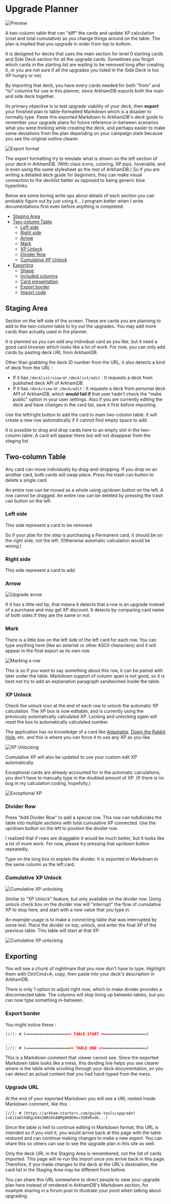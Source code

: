 # Upgrade Planner

![Preview](../../../static/image/documentation/guide-tools/upgrade/preview.png)

A two-column table that can "diff" the cards and update XP calculation (cost and total cumulative) as you change things around on the table. The plan is implied that you upgrade in order from top to bottom.

It is designed for decks that uses the main section for level 0 starting cards and Side Deck section for all the upgrade cards. Sometimes you forgot which cards in the starting list are waiting to be removed long after creating it, or you are not sure if all the upgrades you listed in the Side Deck is too XP hungry or not.

By importing that deck, you have every cards needed for both "from" and "to" columns for use in this planner, since ArkhamDB exports both the main and side deck together.

Its primary objective is to test upgrade viability of your deck, then **export** your finished plan to table-formatted Markdown which is a disaster to normally type. Paste this exported Markdown to ArkhamDB's deck guide to remember your upgrade plans for future reference in-between scenarios what you were thinking while creating the deck, and perhaps easier to make some deviations from the plan depending on your campaign state because you see the original outline clearer.

![Export format](../../../static/image/documentation/guide-tools/upgrade/export-format.png)

The export formatting try to emulate what is shown on the left section of your deck in ArkhamDB. (With class icons, coloring, XP pips, hoverable, and is even using the same stylesheet as the rest of ArkhamDB.) So if you are writing a detailed deck guide for beginners, they can make visual connection to the decklist better as opposed to being generic blue hyperlinks.

Below are some boring write ups about details of each section you can probably figure out by just using it... I program better when I write documentations first even before anything is completed.

- [Staging Area](#staging-area)
- [Two-column Table](#two-column-table)
  - [Left side](#left-side)
  - [Right side](#right-side)
  - [Arrow](#arrow)
  - [Mark](#mark)
  - [XP Unlock](#xp-unlock)
  - [Divider Row](#divider-row)
  - [Cumulative XP Unlock](#cumulative-xp-unlock)
- [Exporting](#exporting)
  - [Shape](#shape)
  - [Included columns](#included-columns)
  - [Card presentation](#card-presentation)
  - [Export border](#export-border)
  - [Import code](#import-code)

## Staging Area

Section on the left side of the screen. These are cards you are planning to add to the two-column table to try out the upgrades. You may add more cards than actually used in the planner.

It is planned so you can add any individual card as you like, but it need a good card browser which looks like a lot of work. For now, you can only add cards by pasting deck URL from ArkhamDB.

Other than grabbing the deck ID number from the URL, it also detects a kind of deck from the URL :

- If it has `/decklist/view` or `/decklist/edit` : It requests a deck from published deck API of ArkhamDB.
- If it has `/deck/view` or `/deck/edit` : It requests a deck from personal deck API of ArkhamDB, which **would fail if** that user hadn't check the "make public" option in your user settings. Also if you are currently editing the deck and have changes in the card list, save it first before importing.

Use the left/right button to add the card to main two-column table. It will create a new row automatically if it cannot find empty space to add.

It is possible to drag and drop cards here to an empty slot in the two-column table. A card will appear there but will not disappear from the staging list.

## Two-column Table

Any card can move individually by drag-and-dropping. If you drop on an another card, both cards will swap place. Press the trash can button to delete a single card.

An entire row can be moved as a whole using up/down button on the left. A row cannot be dragged. An entire row can be deleted by pressing the trash can button on the left.

### Left side

This side represent a card to be removed.

So if your plan for the step is purchasing a Permanent card, it should be on the right side, not the left. (Otherwise automatic calculation would be wrong.)

### Right side

This side represent a card to add.

### Arrow

![Upgrade arrow](../../../static/image/documentation/guide-tools/upgrade/upgrade-arrow.png)

If it has a little red tip, that means it detects that a row is an upgrade instead of a purchase and may get XP discount. It detects by comparing card name of both sides if they are the same or not.

### Mark

There is a little box on the left side of the left card for each row. You can type anything here (like an asterisk or other ASCII characters) and it will appear in the final export as its own row.

![Marking a row](../../../static/image/documentation/guide-tools/upgrade/marking.png)

This is so if you want to say something about this row, it can be paired with later under the table. Markdown support of column span is not good, so it is best not try to add an explanation paragraph sandwiched inside the table.

### XP Unlock

Check the unlock icon at the end of each row to unlock the automatic XP calculation. The XP box is now editable, and is currently using the previously automatically calculated XP. Locking and unlocking again will reset the box to automatically calculated number.

The application has no knowledge of a card like [Adaptable](https://arkhamdb.com/card/02110), [Down the Rabbit Hole](https://arkhamdb.com/card/08059), etc. and this is where you can force it to use any XP as you like.

![XP Unlocking](../../../static/image/documentation/guide-tools/upgrade/xp-unlock.png)

Cumulative XP will also be updated to use your custom edit XP automatically.

Exceptional cards are already accounted for in the automatic calculations, you don't have to manually type in the doubled amount of XP. (If there is no bug in my calculation coding, hopefully.)

![Exceptional XP](../../../static/image/documentation/guide-tools/upgrade/exceptional-xp.png)

### Divider Row

Press "Add Divider Row" to add a special row. This row can subdivides the table into multiple sections with total cumulative XP connected. Use the up/down button on the left to position the divider row.

I realized that if rows are draggable it would be much better, but it looks like a lot of more work. For now, please try pressing that up/down button repeatedly.

Type on the long box to explain the divider. It is exported in Markdown to the same column as the left card.

### Cumulative XP Unlock

![Cumulative XP unlocking](../../../static/image/documentation/guide-tools/upgrade/cxp-unlock.png)

Similar to "XP Unlock" feature, but only available on the divider row. Using unlock check box on the divider row will "interrupt" the flow of cumulative XP to stop here, and start with a new value that you type in.

An example usage is to make a connecting table that was interrupted by some text. Place the divider on top, unlock, and enter the final XP of the previous table. This table will start at that XP.

![Cumulative XP unlocking](../../../static/image/documentation/guide-tools/upgrade/cumulative-unlock.png)

## Exporting

You will see a chunk of nightmare that you now don't have to type. Highlight them with Ctrl/Cmd+A, copy, then paste into your deck's description in ArkhamDB.

There is only 1 option to adjust right now, which to make divider provides a disconnected table. The columns will stop lining up between tables, but you can now type something in-between.

### Export border

You might notice these :

```md
[//]: # (==================== TABLE START ====================)

...
[//]: # (===================== TABLE END =====================)
```

This is a Markdown comment that viewer cannot see. Since the exported Markdown table looks like a mess, this dividing line helps you see clearer where is the table while scrolling through your deck documentation, so you can detect an actual content that you had hand-typed from the mess.

### Upgrade URL

At the end of your exported Markdown you will see a URL nested inside Markdown comment, like this :

```
[//]: # (https://arkham-starters.com/guide-tools/upgrade?i=EiIaAlhQKgcKA%2BKGkhABMg0KBENvc3SBVRvdG...)
```

Since the table is hell to continue editing in Markdown format, this URL is intended so if you visit it, you would arrive back at this page with the table restored and can continue making changes to make a new export. You can share this so others can use to see the upgrade plan in this site as well.

Only the deck URL in the Staging Area is remembered, not the list of cards imported. This page will re-run the import once you arrive back in this page. Therefore, if you made changes to the deck at the URL's destination, the card list in the Staging Area may be different from before.

You can share this URL somewhere to direct people to view your upgrade plan here instead of rendered in ArkhamDB's Markdown section, for example sharing in a forum post to illustrate your point when talking about upgrading.
